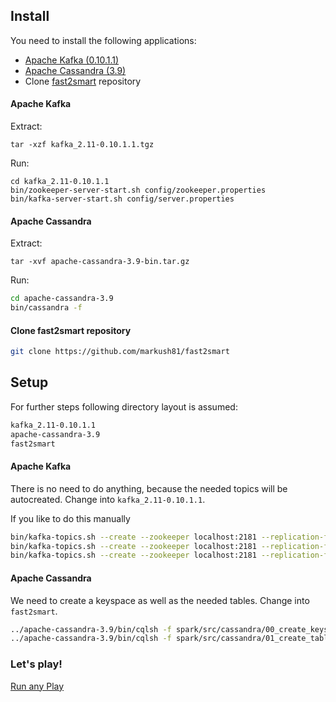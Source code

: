 ## Install 

You need to install the following applications:

- [Apache Kafka (0.10.1.1)](https://www.apache.org/dyn/closer.cgi?path=/kafka/0.10.1.1/kafka_2.11-0.10.1.1.tgz)
- [Apache Cassandra (3.9)](http://www.apache.org/dyn/closer.lua/cassandra/3.9/apache-cassandra-3.9-bin.tar.gz)
- Clone [fast2smart](https://github.com/markush81/fast2smart) repository

#### Apache Kafka

Extract:

```
tar -xzf kafka_2.11-0.10.1.1.tgz
```

Run:


```
cd kafka_2.11-0.10.1.1
bin/zookeeper-server-start.sh config/zookeeper.properties
bin/kafka-server-start.sh config/server.properties
```

#### Apache Cassandra

Extract:

```
tar -xvf apache-cassandra-3.9-bin.tar.gz
```

Run:

```bash
cd apache-cassandra-3.9
bin/cassandra -f
```

#### Clone fast2smart repository

```bash
git clone https://github.com/markush81/fast2smart
```

## Setup

For further steps following directory layout is assumed:

```bash
kafka_2.11-0.10.1.1
apache-cassandra-3.9
fast2smart
```

#### Apache Kafka

There is no need to do anything, because the needed topics will be autocreated. Change into `kafka_2.11-0.10.1.1`.

If you like to do this manually

```bash
bin/kafka-topics.sh --create --zookeeper localhost:2181 --replication-factor 1 --partitions 1 --enrolments
bin/kafka-topics.sh --create --zookeeper localhost:2181 --replication-factor 1 --partitions 1 --purchases 
bin/kafka-topics.sh --create --zookeeper localhost:2181 --replication-factor 1 --partitions 1 --treatments  
```

#### Apache Cassandra

We need to create a keyspace as well as the needed tables. Change into `fast2smart`.

```bash
../apache-cassandra-3.9/bin/cqlsh -f spark/src/cassandra/00_create_keyspace.cql
../apache-cassandra-3.9/bin/cqlsh -f spark/src/cassandra/01_create_tables.cql
```

### Let's play!

[Run any Play](Run.md)